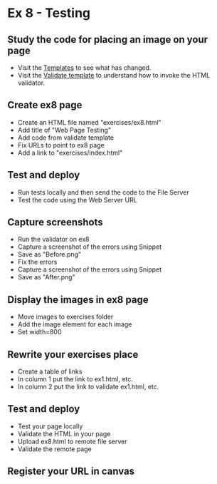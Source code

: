 # Ex 8 - Testing

## Study the code for placing an image on your page
* Visit the [Templates](/BACS_200/templates.html) to see what has changed.
* Visit the [Validate template](/BACS_200/templates/validate.html)
to understand how to invoke the HTML validator.

## Create ex8 page
* Create an HTML file named "exercises/ex8.html"
* Add title of "Web Page Testing"
* Add code from validate template
* Fix URLs to point to ex8 page
* Add a link to "exercises/index.html"

## Test and deploy
* Run tests locally and then send the code to the File Server
* Test the code using the Web Server URL

## Capture screenshots
* Run the validator on ex8
* Capture a screenshot of the errors using Snippet
* Save as "Before.png"
* Fix the errors
* Capture a screenshot of the errors using Snippet
* Save as "After.png"

## Display the images in ex8 page
* Move images to exercises folder
* Add the image element for each image
* Set width=800

## Rewrite your exercises place
* Create a table of links
* In column 1 put the link to ex1.html, etc.
* In column 2 put the link to validate ex1.html, etc.

## Test and deploy
* Test your page locally
* Validate the HTML in your page
* Upload ex8.html to remote file server
* Validate the remote page

## Register your URL in canvas

